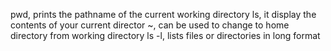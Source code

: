 pwd, prints the pathname of the current working directory
ls, it display the contents of your current director
~, can be used to change to home directory from working directory
ls -l, lists files or directories in long format 
